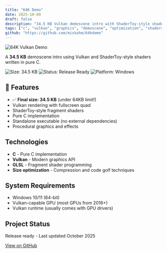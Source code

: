 ```yaml
---
title: "64K Demo"
date: 2025-10-09
draft: false
description: "34.5 KB Vulkan demoscene intro with ShaderToy-style shaders written in pure C"
tags: ["c", "vulkan", "graphics", "demoscene", "optimization", "shaders"]
github: "https://github.com/miskahm/64kdemo"
---
```


![64K Vulkan Demo](/images/projects/64kdemo/og-image.png)

A **34.5 KB** demoscene intro using Vulkan and ShaderToy-style shaders written in pure C.

![Size: 34.5 KB](https://img.shields.io/badge/size-34.5%20KB-brightgreen)
![Status: Release Ready](https://img.shields.io/badge/status-release%20ready-success)
![Platform: Windows](https://img.shields.io/badge/platform-windows-blue)

## 🎨 Features

- ✅ **Final size: 34.5 KB** (under 64KB limit!)
- Vulkan rendering with fullscreen quad
- ShaderToy-style fragment shaders
- Pure C implementation
- Standalone executable (no external dependencies)
- Procedural graphics and effects

## Technologies

- **C** - Pure C implementation
- **Vulkan** - Modern graphics API
- **GLSL** - Fragment shader programming
- **Size optimization** - Compression and code golf techniques

## System Requirements

- Windows 10/11 (64-bit)
- Vulkan-capable GPU (most GPUs from 2016+)
- Vulkan runtime (usually comes with GPU drivers)

## Project Status

Release ready - Last updated October 2025

[View on GitHub](https://github.com/miskahm/64kdemo)
